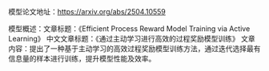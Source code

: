 模型论文地址：https://arxiv.org/abs/2504.10559

模型概述：文章标题：《Efficient Process Reward Model Training via Active Learning》
中文文章标题：《通过主动学习进行高效的过程奖励模型训练》
文章内容：提出了一种基于主动学习的高效过程奖励模型训练方法，通过迭代选择最有信息量的样本进行训练，提升模型性能及效率。

